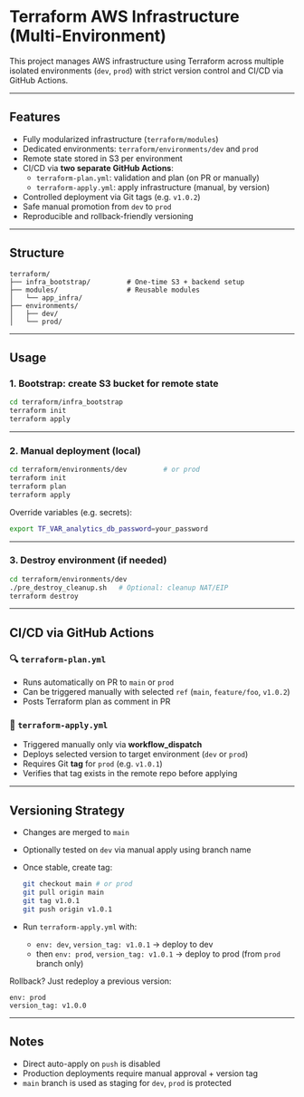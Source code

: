 # Terraform AWS Infrastructure (Multi-Environment)

This project manages AWS infrastructure using Terraform across multiple isolated environments (`dev`, `prod`) with strict version control and CI/CD via GitHub Actions.

---

## Features

- Fully modularized infrastructure (`terraform/modules`)
- Dedicated environments: `terraform/environments/dev` and `prod`
- Remote state stored in S3 per environment
- CI/CD via **two separate GitHub Actions**:
  - `terraform-plan.yml`: validation and plan (on PR or manually)
  - `terraform-apply.yml`: apply infrastructure (manual, by version)
- Controlled deployment via Git tags (e.g. `v1.0.2`)
- Safe manual promotion from `dev` to `prod`
- Reproducible and rollback-friendly versioning

---

## Structure

```
terraform/
├── infra_bootstrap/         # One-time S3 + backend setup
├── modules/                 # Reusable modules
│   └── app_infra/
├── environments/
│   ├── dev/
│   └── prod/
```

---

## Usage

### 1. Bootstrap: create S3 bucket for remote state

```bash
cd terraform/infra_bootstrap
terraform init
terraform apply
```

---

### 2. Manual deployment (local)

```bash
cd terraform/environments/dev         # or prod
terraform init
terraform plan
terraform apply
```

Override variables (e.g. secrets):

```bash
export TF_VAR_analytics_db_password=your_password
```

---

### 3. Destroy environment (if needed)

```bash
cd terraform/environments/dev
./pre_destroy_cleanup.sh   # Optional: cleanup NAT/EIP
terraform destroy
```

---

## CI/CD via GitHub Actions

### 🔍 `terraform-plan.yml`

- Runs automatically on PR to `main` or `prod`
- Can be triggered manually with selected `ref` (`main`, `feature/foo`, `v1.0.2`)
- Posts Terraform plan as comment in PR

### 🚀 `terraform-apply.yml`

- Triggered manually only via **workflow_dispatch**
- Deploys selected version to target environment (`dev` or `prod`)
- Requires Git **tag** for `prod` (e.g. `v1.0.1`)
- Verifies that tag exists in the remote repo before applying

---

## Versioning Strategy

- Changes are merged to `main`
- Optionally tested on `dev` via manual apply using branch name
- Once stable, create tag:

  ```bash
  git checkout main # or prod
  git pull origin main
  git tag v1.0.1
  git push origin v1.0.1
  ```

- Run `terraform-apply.yml` with:
  - `env: dev`, `version_tag: v1.0.1` → deploy to dev
  - then `env: prod`, `version_tag: v1.0.1` → deploy to prod (from `prod` branch only)

Rollback? Just redeploy a previous version:

```text
env: prod
version_tag: v1.0.0
```

---

## Notes

- Direct auto-apply on `push` is disabled
- Production deployments require manual approval + version tag
- `main` branch is used as staging for `dev`, `prod` is protected
